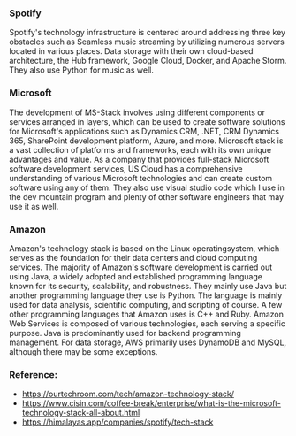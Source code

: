 ### Spotify

Spotify's technology infrastructure is centered around addressing three key
obstacles such as Seamless music streaming by utilizing numerous servers
located in various places. Data storage with their own cloud-based architecture,
the Hub framework, Google Cloud, Docker, and Apache Storm. They also use
Python for music as well.

### Microsoft

The development of MS-Stack involves using different components or services
arranged in layers, which can be used to create software solutions for Microsoft's
applications such as Dynamics CRM, .NET, CRM Dynamics 365, SharePoint
development platform, Azure, and more. Microsoft stack is a vast collection of
platforms and frameworks, each with its own unique advantages and value. As a
company that provides full-stack Microsoft software development services, US
Cloud has a comprehensive understanding of various Microsoft technologies and
can create custom software using any of them. They also use visual studio code
which I use in the dev mountain program and plenty of other software engineers
that may use it as well.

### Amazon

Amazon's technology stack is based on the Linux operatingsystem, which
serves as the foundation for their data centers and cloud computing services.
The majority of Amazon's software development is carried out using Java, a
widely adopted and established programming language known for its security,
scalability, and robustness. They mainly use Java but another programming
language they use is Python. The language is mainly used for data analysis,
scientific computing, and scripting of course. A few other programming
languages that Amazon uses is C++ and Ruby. Amazon Web Services is
composed of various technologies, each serving a specific purpose. Java is
predominantly used for backend programming management. For data storage,
AWS primarily uses DynamoDB and MySQL, although there may be some
exceptions.

### Reference:
- https://ourtechroom.com/tech/amazon-technology-stack/
- https://www.cisin.com/coffee-break/enterprise/what-is-the-microsoft-technology-stack-all-about.html
- https://himalayas.app/companies/spotify/tech-stack
